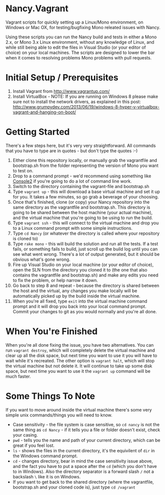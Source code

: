 Nancy.Vagrant
=============

Vagrant scripts for quickly setting up a Linux/Mono environment, on Windows or Mac OX, for testing/bugfixing Mono releated issues with Nancy.

Using these scripts you can run the Nancy build and tests in either a Mono 2.x, or Mono 3.x Linux environment, without any knowledge of Linux, and while still being able to edit the files in Visual Studio (or your editor of choice) on your local machines. The scripts are designed to lower the bar when it comes to resolving problems Mono problems with pull requests.

Initial Setup / Prerequisites
=============================

1. Install Vagrant from http://www.vagrantup.com/
2. Install VirtualBox - NOTE: If you are running on Windows 8 please make sure not to install the network drivers, as explained in this post: http://www.grumpydev.com/2013/06/19/windows-8-hyper-v-virtualbox-vagrant-and-hanging-on-boot/

Getting Started
===============

There's a few steps here, but it's very very straightforward. All commands that you have to type are in quotes - but don't type the quotes :-)

1. Either clone this repository locally, or manually grab the vagrantfile and bootstrap.sh from the folder representing the version of Mono you want to test on.
2. Drop to a command prompt - we'd recommend using something like [Console2](http://sourceforge.net/projects/console/) if you're going to do a lot of command line work.
3. Switch to the directory containing the vagrant-file and bootstrap.sh
4. Type `vagrant up`  - this will download a base virtual machine and set it up for you. It takes a few minutes, so go grab a beverage of your choosing.
5. Once that's finished, clone (or copy) your Nancy repository into the same directory as the vagrantfile and bootstrap.sh. This directory is going to be shared between the host machine (your actual machine), and the virtual machine that you're going to be using to run the build.
6. Type `vagrant ssh` - this will connect to the virtual machine and drop you to a Linux command prompt with some simple instructions.
7. Type `cd Nancy` (or whatever the directory is called where your repository is cloned to)
8. Type `rake mono` - this will build the solution and run all the tests. If a test fails, or something fails to build, just scroll up the build log until you can see what went wrong. There's a lot of output generated, but it should be obvious what's gone wrong.
9. Fire up Visual Studio on your local machine (or your editor of choice), open the SLN from the directory you cloned it to (the one that also contains the vagrantfile and bootstrap.sh) and make any edits you need to fix the problem, or help narrow it down.
10. Go back to step 8 and repeat - because the directory is shared between the host and the virtual, any changes you make locally will be automatically picked up by the build inside the virtual machine.
11. When you're all fixed, type `exit` into the virtual machine command prompt and it will drop you back into your local command prompt. Commit your changes to git as you would normally and you're all done.

When You're Finished
====================

When you're all done fixing the issue, you have two alternatives. You can run `vagrant destroy`, which will completely delete the virtual machine and clear up all the disk space, but next time you want to use it you will have to wait while it's recreated. The other option is `vagrant halt`, which will stop the virtual machine but not delete it. It will continue to take up some disk space, but next time you want to use it the `vagrant up` command will be much faster.

Some Things To Note
===================

If you want to move around inside the virtual machine there's some very simple unix commands/things you will need to know.

* Case sensitivity - the file system is case sensitive, so `cd nancy` is not the same thing as `cd Nancy` - if it tells you a file or folder doesn't exist, check your casing.
* `pwd` - tells you the name and path of your current directory, which can be great if you feel lost.
* `ls` - shows the files in the current directory, it's the equivilent of `dir` in the Windows command prompt.
* `cd` - changes directory, bear in mind the case sensitivity issue above, and the fact you have to put a space after the `cd` (which you don't have to in Windows). Also the directory separator is a forward slash `/` not a backslash `\` like it is on Windows.
* If you want to get back to the shared directory (where the vagrantfile, bootstrap.sh and your cloned code is), just type `cd /vagrant`


